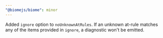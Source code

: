```yaml
---
"@biomejs/biome": minor
---
```


Added `ignore` option to `noUnknownAtRules`. If an unknown at-rule matches any of the items provided in `ignore`, a diagnostic won't be emitted.
